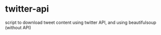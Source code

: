 # twitter-api
script to download tweet content using twitter API, and using beautifulsoup (without API)
